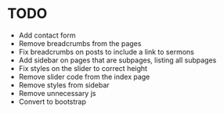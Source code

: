 # TODO

* Add contact form
* Remove breadcrumbs from the pages
* Fix breadcrumbs on posts to include a link to sermons
* Add sidebar on pages that are subpages, listing all subpages
* Fix styles on the slider to correct height
* Remove slider code from the index page
* Remove styles from sidebar
* Remove unnecessary js
* Convert to bootstrap
